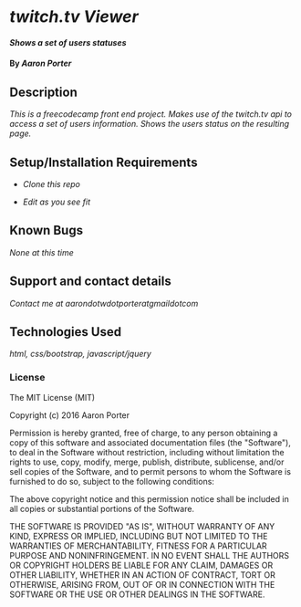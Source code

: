 # _twitch.tv Viewer_

#### _Shows a set of users statuses_

#### By _Aaron Porter_

## Description

_This is a freecodecamp front end project. Makes use of the twitch.tv api to access a set of users information. Shows the users status on the resulting page._

## Setup/Installation Requirements

* _Clone this repo_

* _Edit as you see fit_


## Known Bugs

_None at this time_

## Support and contact details

_Contact me at aarondotwdotporteratgmaildotcom_

## Technologies Used

_html, css/bootstrap, javascript/jquery_

### License

The MIT License (MIT)

Copyright (c) 2016 Aaron Porter

Permission is hereby granted, free of charge, to any person obtaining a copy of this software and associated documentation files (the "Software"), to deal in the Software without restriction, including without limitation the rights to use, copy, modify, merge, publish, distribute, sublicense, and/or sell copies of the Software, and to permit persons to whom the Software is furnished to do so, subject to the following conditions:

The above copyright notice and this permission notice shall be included in all copies or substantial portions of the Software.

THE SOFTWARE IS PROVIDED "AS IS", WITHOUT WARRANTY OF ANY KIND, EXPRESS OR IMPLIED, INCLUDING BUT NOT LIMITED TO THE WARRANTIES OF MERCHANTABILITY, FITNESS FOR A PARTICULAR PURPOSE AND NONINFRINGEMENT. IN NO EVENT SHALL THE AUTHORS OR COPYRIGHT HOLDERS BE LIABLE FOR ANY CLAIM, DAMAGES OR OTHER LIABILITY, WHETHER IN AN ACTION OF CONTRACT, TORT OR OTHERWISE, ARISING FROM, OUT OF OR IN CONNECTION WITH THE SOFTWARE OR THE USE OR OTHER DEALINGS IN THE SOFTWARE.
